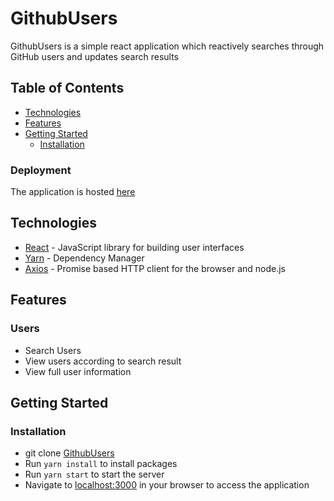 # GithubUsers


GithubUsers is a simple react application which reactively searches through GitHub users and updates search results

## Table of Contents

 * [Technologies](#technologies)
 * [Features](#features)
 * [Getting Started](#getting-started)
    * [Installation](#installation)
    
### Deployment
The application is hosted [here](https://github-userz.herokuapp.com)


## Technologies

* [React](https://www.reactjs.com) - JavaScript library for building user interfaces
* [Yarn](https://www.yarnpkg.com) - Dependency Manager
* [Axios](https://github.com/axios/axios) - Promise based HTTP client for the browser and node.js


## Features

### Users
* Search Users
* View users according to search result
* View full user information

## Getting Started

### Installation

* git clone
  [GithubUsers](https://github.com/samdiano/GithubUsers.git)
* Run `yarn install` to install packages
* Run `yarn start` to start the server
* Navigate to [localhost:3000](http://localhost:3000/) in your browser to access the
  application
